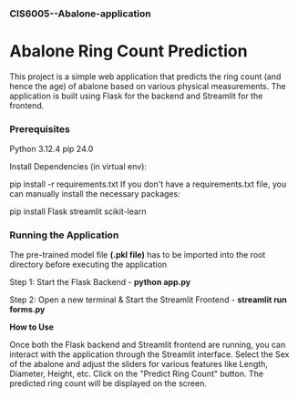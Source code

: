 ### CIS6005--Abalone-application

# Abalone Ring Count Prediction
This project is a simple web application that predicts the ring count (and hence the age) of abalone based on various physical measurements. 
The application is built using Flask for the backend and Streamlit for the frontend.


### Prerequisites

Python 3.12.4
pip 24.0


Install Dependencies (in virtual env):

pip install -r requirements.txt
If you don't have a requirements.txt file, you can manually install the necessary packages:

pip install Flask streamlit scikit-learn



### Running the Application


The pre-trained model file **(.pkl file)** has to be imported into the root directory before executing the application

Step 1: Start the Flask Backend - **python app.py**

Step 2: Open a new terminal  & Start the Streamlit Frontend - **streamlit run forms.py**


**How to Use**

Once both the Flask backend and Streamlit frontend are running, you can interact with the application through the Streamlit interface.
Select the Sex of the abalone and adjust the sliders for various features like Length, Diameter, Height, etc.
Click on the "Predict Ring Count" button.
The predicted ring count will be displayed on the screen.

